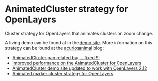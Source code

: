 AnimatedCluster strategy for OpenLayers
=======================================

Cluster strategy for OpenLayers that animates clusters on zoom change.

A living demo can be found at in the [demo site](http://acuriousanimal.com/code/animatedCluster/).
More information on this strategy can be found at the [acuriosanimal](http://acuriousanimal.com/blog) blog:

* [AnimatedCluster pan related bug… fixed !!!](http://acuriousanimal.com/blog/2013/02/08/animatedcluster-pan-related-bug-fixed/)
* [Improved performance on the AnimatedCluster for OpenLayers](http://acuriousanimal.com/blog/2012/10/09/improved-performance-on-the-animatedcluster-for-openlayers/)
* [AnimatedCluster demo site updated to work with OpenLayers 2.12](http://acuriousanimal.com/blog/2012/09/06/animatedcluster-demo-site-updated-to-work-with-openlayers-2-12/)
* [Animated marker cluster strategy for OpenLayers](http://acuriousanimal.com/blog/2012/08/19/animated-marker-cluster-strategy-for-openlayers)



